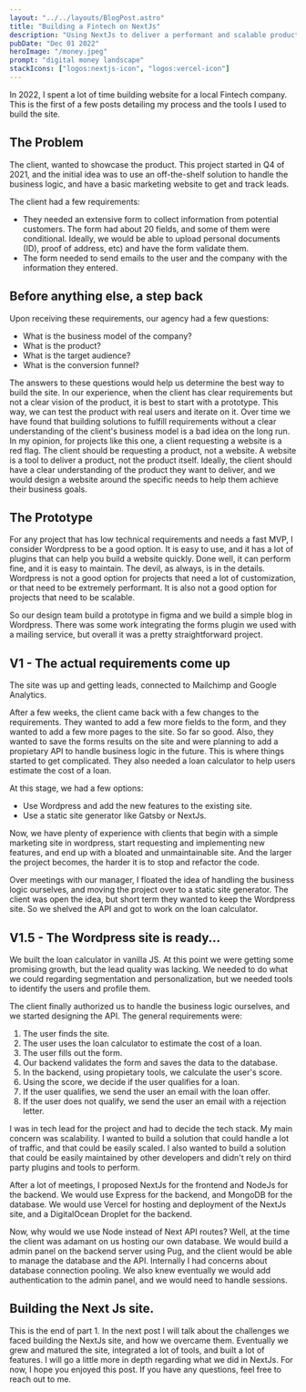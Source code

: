```yaml
---
layout: "../../layouts/BlogPost.astro"
title: "Building a Fintech on NextJs"
description: "Using NextJs to deliver a performant and scalable product."
pubDate: "Dec 01 2022"
heroImage: "/money.jpeg"
prompt: "digital money landscape"
stackIcons: ["logos:nextjs-icon", "logos:vercel-icon"]
---
```


In 2022, I spent a lot of time building website for a local Fintech company. This is the first of a few posts detailing my process and the tools I used to build the site.

## The Problem

The client, wanted to showcase the product. This project started in Q4 of 2021, and the initial idea was to use an off-the-shelf solution to handle the business logic, and have a basic marketing website to get and track leads.

The client had a few requirements:

- They needed an extensive form to collect information from potential customers. The form had about 20 fields, and some of them were conditional. Ideally, we would be able to upload personal documents (ID), proof of address, etc) and have the form validate them.
- The form needed to send emails to the user and the company with the information they entered.

## Before anything else, a step back

Upon receiving these requirements, our agency had a few questions:

- What is the business model of the company?
- What is the product?
- What is the target audience?
- What is the conversion funnel?

The answers to these questions would help us determine the best way to build the site. In our experience, when the client has clear requirements but not a clear vision of the product, it is best to start with a prototype. This way, we can test the product with real users and iterate on it.
Over time we have found that building solutions to fulfill requirements without a clear understanding of the client's business model is a bad idea on the long run.
In my opinion, for projects like this one, a client requesting a website is a red flag. The client should be requesting a product, not a website. A website is a tool to deliver a product, not the product itself. Ideally, the client should have a clear understanding of the product they want to deliver, and we would design a website around the specific needs to help them achieve their business goals.

## The Prototype

For any project that has low technical requirements and needs a fast MVP, I consider Wordpress to be a good option. It is easy to use, and it has a lot of plugins that can help you build a website quickly. Done well, it can perform fine, and it is easy to maintain. The devil, as always, is in the details. Wordpress is not a good option for projects that need a lot of customization, or that need to be extremely performant. It is also not a good option for projects that need to be scalable.

So our design team build a prototype in figma and we build a simple blog in Wordpress. There was some work integrating the forms plugin we used with a mailing service, but overall it was a pretty straightforward project.

## V1 - The actual requirements come up

The site was up and getting leads, connected to Mailchimp and Google Analytics.

After a few weeks, the client came back with a few changes to the requirements. They wanted to add a few more fields to the form, and they wanted to add a few more pages to the site. So far so good. Also, they wanted to save the forms results on the site and were planning to add a propietary API to handle business logic in the future. This is where things started to get complicated. They also needed a loan calculator to help users estimate the cost of a loan.

At this stage, we had a few options:

- Use Wordpress and add the new features to the existing site.
- Use a static site generator like Gatsby or NextJs.

Now, we have plenty of experience with clients that begin with a simple marketing site in wordpress, start requesting and implementing new features, and end up with a bloated and unmaintainable site. And the larger the project becomes, the harder it is to stop and refactor the code.

Over meetings with our manager, I floated the idea of handling the business logic ourselves, and moving the project over to a static site generator. The client was open the idea, but short term they wanted to keep the Wordpress site. So we shelved the API and got to work on the loan calculator.

## V1.5 - The Wordpress site is ready...

We built the loan calculator in vanilla JS. At this point we were getting some promising growth, but the lead quality was lacking. We needed to do what we could regarding segmentation and personalization, but we needed tools to identify the users and profile them.

The client finally authorized us to handle the business logic ourselves, and we started designing the API.
The general requirements were:

1. The user finds the site.
2. The user uses the loan calculator to estimate the cost of a loan.
3. The user fills out the form.
4. Our backend validates the form and saves the data to the database.
5. In the backend, using propietary tools, we calculate the user's score.
6. Using the score, we decide if the user qualifies for a loan.
7. If the user qualifies, we send the user an email with the loan offer.
8. If the user does not qualify, we send the user an email with a rejection letter.

I was in tech lead for the project and had to decide the tech stack. My main concern was scalability. I wanted to build a solution that could handle a lot of traffic, and that could be easily scaled. I also wanted to build a solution that could be easily maintained by other developers and didn't rely on third party plugins and tools to perform.

After a lot of meetings, I proposed NextJs for the frontend and NodeJs for the backend. We would use Express for the backend, and MongoDB for the database. We would use Vercel for hosting and deployment of the NextJs site, and a DigitalOcean Droplet for the backend.

Now, why would we use Node instead of Next API routes? Well, at the time the client was adamant on us hosting our own database. We would build a admin panel on the backend server using Pug, and the client would be able to manage the database and the API. Internally I had concerns about database connection pooling. We also knew eventually we would add authentication to the admin panel, and we would need to handle sessions.

## Building the Next Js site.

This is the end of part 1. In the next post I will talk about the challenges we faced building the NextJs site, and how we overcame them. Eventually we grew and matured the site, integrated a lot of tools, and built a lot of features. I will go a little more in depth regarding what we did in NextJs. For now, I hope you enjoyed this post. If you have any questions, feel free to reach out to me.
